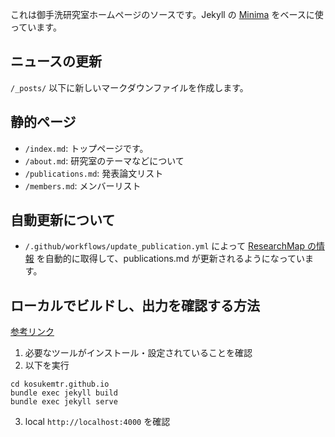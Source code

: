 これは御手洗研究室ホームページのソースです。Jekyll の [Minima](https://github.com/jekyll/minima) をベースに使っています。

## ニュースの更新
`/_posts/` 以下に新しいマークダウンファイルを作成します。

## 静的ページ
- `/index.md`: トップページです。
- `/about.md`: 研究室のテーマなどについて
- `/publications.md`: 発表論文リスト
- `/members.md`: メンバーリスト

## 自動更新について
- `/.github/workflows/update_publication.yml` によって [ResearchMap の情報](https://researchmap.jp/kosuke-mitarai) を自動的に取得して、publications.md が更新されるようになっています。

## ローカルでビルドし、出力を確認する方法
[参考リンク](https://jekyllrb.com/docs/#instructions)
1. 必要なツールがインストール・設定されていることを確認
2. 以下を実行
```
cd kosukemtr.github.io
bundle exec jekyll build
bundle exec jekyll serve
```

3. local ```http://localhost:4000``` を確認
